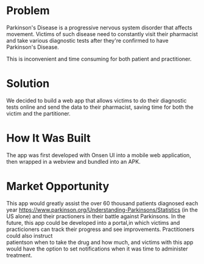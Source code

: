 # Problem
Parkinson's Disease is a progressive nervous system disorder that affects movement. 
Victims of such disease need to constantly visit their pharmacist and take various
diagnostic tests after they're confirmed to have Parkinson's Disease. 

This is inconvenient and time consuming for both patient and practitioner.

# Solution
We decided to build a web app that allows victims to do their diagnostic tests
online and send the data to their pharmacist, saving time for both the victim and
the partitioner. 

# How It Was Built
The app was first developed with Onsen UI into a mobile web application, then wrapped
in a webview and bundled into an APK. 

# Market Opportunity
This app would greatly assist the over 60 thousand patients diagnosed each year 
https://www.parkinson.org/Understanding-Parkinsons/Statistics
(in the US alone) and their practioners in their battle against Parkinsons. In the
future, this app could be developed into a portal,in which victims and practicioners 
can track their progress and see improvements. Practitioners could also instruct  
patientson when to take the drug and how much, and victims with this app would have 
the option to set notifications when it was time to administer treatment. 
